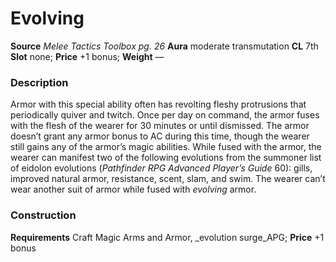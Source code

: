 ﻿---
name: "Evolving"
type: ['armor_quality']
price: "+1 bonus"
description: |
  "Armor with this special ability often has revolting fleshy protrusions that periodically quiver and twitch. Once per day on command, the armor fuses with the flesh of the wearer for 30 minutes or until dismissed. The armor doesn’t grant any armor bonus to AC during this time, though the wearer still gains any of the armor’s magic abilities. While fused with the armor, the wearer can manifest two of the following evolutions from the summoner list of eidolon evolutions (_Pathfinder RPG Advanced Player’s Guide_ 60): gills, improved natural armor, resistance, scent, slam, and swim. The wearer can’t wear another suit of armor while fused with _evolving_ armor."
---

#  Evolving

**Source** _Melee Tactics Toolbox pg. 26_
**Aura** moderate transmutation **CL** 7th
**Slot** none; **Price** +1 bonus; **Weight** —

### Description

Armor with this special ability often has revolting fleshy protrusions that periodically quiver and twitch. Once per day on command, the armor fuses with the flesh of the wearer for 30 minutes or until dismissed. The armor doesn’t grant any armor bonus to AC during this time, though the wearer still gains any of the armor’s magic abilities. While fused with the armor, the wearer can manifest two of the following evolutions from the summoner list of eidolon evolutions (_Pathfinder RPG Advanced Player’s Guide_ 60): gills, improved natural armor, resistance, scent, slam, and swim. The wearer can’t wear another suit of armor while fused with _evolving_ armor.

### Construction

**Requirements** Craft Magic Arms and Armor, _evolution surge_APG; **Price** +1 bonus